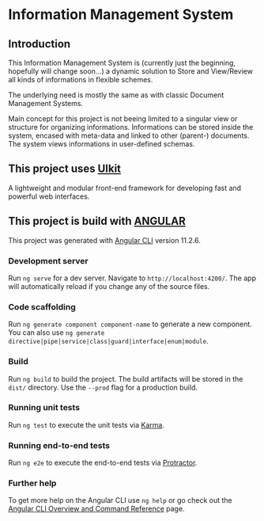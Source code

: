 # Information Management System

## Introduction

This Information Management System is (currently just the beginning, hopefully will change soon...) a dynamic solution to Store and View/Review all kinds of informations in flexible schemes.

The underlying need is mostly the same as with classic Document Management Systems.

Main concept for this project is not beeing limited to a singular view or structure for organizing informations.
Informations can be stored inside the system, encased with meta-data and linked to other (parent-) documents.
The system views informations in user-defined schemas.

## This project uses [UIkit](https://getuikit.com/)

A lightweight and modular front-end framework for developing fast and powerful web interfaces.

## This project is build with [ANGULAR](https://angular.io/)

This project was generated with [Angular CLI](https://github.com/angular/angular-cli) version 11.2.6.

### Development server

Run `ng serve` for a dev server. Navigate to `http://localhost:4200/`. The app will automatically reload if you change any of the source files.

### Code scaffolding

Run `ng generate component component-name` to generate a new component. You can also use `ng generate directive|pipe|service|class|guard|interface|enum|module`.

### Build

Run `ng build` to build the project. The build artifacts will be stored in the `dist/` directory. Use the `--prod` flag for a production build.

### Running unit tests

Run `ng test` to execute the unit tests via [Karma](https://karma-runner.github.io).

### Running end-to-end tests

Run `ng e2e` to execute the end-to-end tests via [Protractor](http://www.protractortest.org/).

### Further help

To get more help on the Angular CLI use `ng help` or go check out the [Angular CLI Overview and Command Reference](https://angular.io/cli) page.
